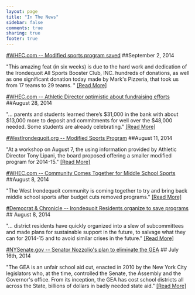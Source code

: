 ```yaml
---
layout: page
title: "In The News"
sidebar: false
comments: true
sharing: true
footer: true
---
```


<a href="http://www.whec.com/news/stories/S3548817.shtml?cat=565">
#WHEC.com -- Modified sports program saved</a>
##September 2, 2014

"This amazing feat (in six weeks) is due to the hard work and dedication of the Irondequoit All Sports Booster Club, INC. hundreds of donations, as well as one significant donation today made by Mark's Pizzeria, that took us from 17 teams to 29 teams. " <a href="http://www.whec.com/news/stories/S3548817.shtml?cat=565">[Read More]</a>

<a href="http://www.whec.com/news/stories/s3545740.shtml?cat=565">
#WHEC.com -- Athletic Director optimistic about fundraising efforts</a>
##August 28, 2014

"... parents and students learned there’s $31,000 in the bank with about $13,000 more to deposit and commitments for well over the $48,000 needed.
Some students are already celebrating." <a href="http://www.whec.com/news/stories/s3545740.shtml?cat=565">[Read More]</a>  


<a href="http://www.westirondequoit.org/district/boe/DistrictVote/Contingency/Contingency_ModB.htm">
#WestIrondequoit.org -- Modified Sports Program</a>
##August 11, 2014

"At a workshop on August 7, the using information provided by Athletic Director Tony Lipani, the board proposed offering a smaller modified program for 2014-15." <a href="http://www.westirondequoit.org/district/boe/DistrictVote/Contingency/Contingency_ModB.htm">[Read More]</a>  

<a href="http://www.whec.com/news/stories/S3527558.shtml?cat=565">
#WHEC.com -- Community Comes Together for Middle School Sports</a>
##August 8, 2014

"The West Irondequoit community is coming together to try and bring back middle school sports after budget cuts removed programs." <a href="http://www.whec.com/news/stories/S3527558.shtml?cat=565">[Read More]</a>  


<a href="http://www.democratandchronicle.com/story/news/2014/08/07/irondequoit-residents-organize-save-programs/13743743/">
#Democrat & Chronicle -- Irondequoit Residents organize to save programs</a>
## August 8, 2014

"... district residents have quickly organized into a slew of subcommittees and made plans for sustainable support in the future, to salvage what they can for 2014-15 and to avoid similar crises in the future." <a href="http://www.democratandchronicle.com/story/news/2014/08/07/irondequoit-residents-organize-save-programs/13743743/">[Read More]</a>  

<a href="http://www.nysenate.gov/webform/support-senator-nozzolios-plan-eliminate-gea">
#NYSenate.gov -- Senator Nozzolio's plan to eliminate the GEA</a>
## July 16th, 2014

"The GEA is an unfair school aid cut, enacted in 2010 by the New York City legislators who, at the time, controlled the Senate, the Assembly and the Governor's office. From its inception, the GEA has cost school districts all across the State, billions of dollars in badly needed state aid." <a href="http://www.nysenate.gov/webform/support-senator-nozzolios-plan-eliminate-gea">[Read More]</a>  
